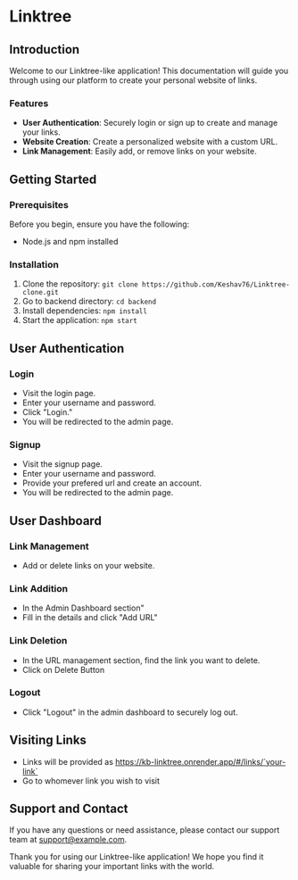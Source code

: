 # Linktree

## Introduction

Welcome to our Linktree-like application! This documentation will guide you through using our platform to create your personal website of links.

### Features

- **User Authentication**: Securely login or sign up to create and manage your links.
- **Website Creation**: Create a personalized website with a custom URL.
- **Link Management**: Easily add, or remove links on your website.

## Getting Started

### Prerequisites

Before you begin, ensure you have the following:

- Node.js and npm installed

### Installation

1. Clone the repository: `git clone https://github.com/Keshav76/Linktree-clone.git`
2. Go to backend directory: `cd backend`
3. Install dependencies: `npm install`
4. Start the application: `npm start`

## User Authentication

### Login

- Visit the login page.
- Enter your username and password.
- Click "Login."
- You will be redirected to the admin page.

### Signup

- Visit the signup page.
- Enter your username and password.
- Provide your prefered url and create an account.
- You will be redirected to the admin page.

## User Dashboard

### Link Management

- Add or delete links on your website.

### Link Addition

- In the Admin Dashboard section"
- Fill in the details and click "Add URL"

### Link Deletion

- In the URL management section, find the link you want to delete.
- Click on Delete Button

### Logout

- Click "Logout" in the admin dashboard to securely log out.

## Visiting Links

- Links will be provided as https://kb-linktree.onrender.app/#/links/`your-link`
- Go to whomever link you wish to visit

## Support and Contact

If you have any questions or need assistance, please contact our support team at [support@example.com](mailto:support@example.com).

Thank you for using our Linktree-like application! We hope you find it valuable for sharing your important links with the world.
